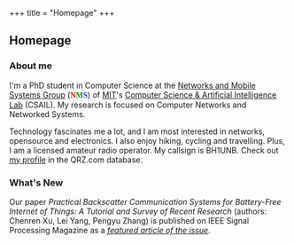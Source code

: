 +++
title = "Homepage"
+++

## Homepage

### About me

I'm a PhD student in Computer Science at the [Networks and Mobile Systems
Group](http://nms.csail.mit.edu) (<font face="Trebuchet MS"><b><font
color="#FF0000">N</font><font color="#009900">M</font><font
color="#3333FF">S</font></b></font>) of [MIT](http://web.mit.edu/)'s
[Computer Science & Artificial Intelligence Lab](https://www.csail.mit.edu)
(CSAIL). My research is focused on Computer Networks and Networked Systems.

Technology fascinates me a lot, and I am most interested in networks,
opensource and electronics. I also enjoy hiking, cycling and travelling.
Plus, I am a licensed amateur radio operator. My callsign is BH1UNB. Check
out [my profile](https://www.qrz.com/db/BH1UNB) in the QRZ.com database.

### What's New

Our paper _Practical Backscatter Communication Systems for Battery-Free
Internet of Things: A Tutorial and Survey of Recent Research_ (authors:
Chenren Xu, Lei Yang, Pengyu Zhang) is published on IEEE Signal Processing
Magazine as a [_featured article of the issue_](https://signalprocessingsociety.org/publications-resources/ieee-signal-processing-magazine/practical-backscatter-communication-systems).
